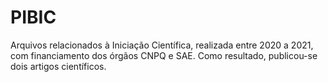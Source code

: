 # PIBIC
 Arquivos relacionados à Iniciação Científica, realizada entre 2020 a 2021, com financiamento dos órgãos CNPQ e SAE. Como resultado, publicou-se dois artigos científicos. 
